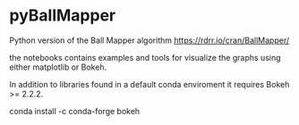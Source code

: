 # pyBallMapper

Python version of the Ball Mapper algorithm
https://rdrr.io/cran/BallMapper/

the notebooks contains examples and tools for visualize the graphs using either matplotlib or Bokeh.  

In addition to libraries found in a default conda enviroment it requires Bokeh >= 2.2.2.  

conda install -c conda-forge bokeh 
